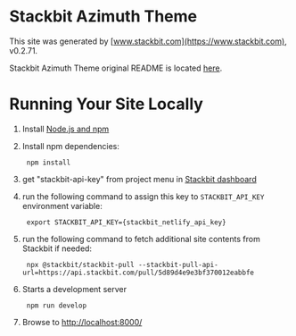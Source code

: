 # Stackbit Azimuth Theme

This site was generated by [www.stackbit.com](https://www.stackbit.com), v0.2.71.

Stackbit Azimuth Theme original README is located [here](./README.theme.md).

# Running Your Site Locally

1. Install [Node.js and npm](https://nodejs.org/en/)

1. Install npm dependencies:

        npm install

1. get "stackbit-api-key" from project menu in [Stackbit dashboard](https://app.stackbit.com/dashboard)

1. run the following command to assign this key to `STACKBIT_API_KEY` environment variable:

        export STACKBIT_API_KEY={stackbit_netlify_api_key}

1. run the following command to fetch additional site contents from Stackbit if needed:

        npx @stackbit/stackbit-pull --stackbit-pull-api-url=https://api.stackbit.com/pull/5d89d4e9e3bf370012eabbfe

1. Starts a development server

        npm run develop

1. Browse to [http://localhost:8000/](http://localhost:8000/)
